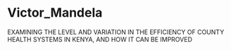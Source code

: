 # Victor_Mandela
EXAMINING THE LEVEL AND VARIATION IN THE EFFICIENCY OF COUNTY HEALTH SYSTEMS
  IN KENYA, AND HOW IT CAN BE IMPROVED
